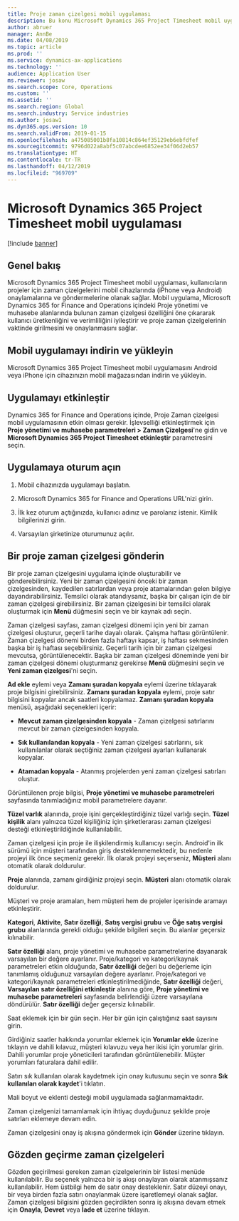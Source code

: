 ```yaml
---
title: Proje zaman çizelgesi mobil uygulaması
description: Bu konu Microsoft Dynamics 365 Project Timesheet mobil uygulamasıyla ilgili bilgiler sağlar. Proje Zaman Çizelgesi mobil uygulaması, kullanıcıların projeler için zaman çizelgelerini mobil cihazlarında onaylamalarına ve göndermelerine olanak sağlar.
author: abruer
manager: AnnBe
ms.date: 04/08/2019
ms.topic: article
ms.prod: ''
ms.service: dynamics-ax-applications
ms.technology: ''
audience: Application User
ms.reviewer: josaw
ms.search.scope: Core, Operations
ms.custom: ''
ms.assetid: ''
ms.search.region: Global
ms.search.industry: Service industries
ms.author: josaw1
ms.dyn365.ops.version: 10
ms.search.validFrom: 2019-01-15
ms.openlocfilehash: a475085001b8fa10814c864ef35129eb6ebfdfef
ms.sourcegitcommit: 9796d022a8abf5c07abcdee6852ee34f06d2eb57
ms.translationtype: HT
ms.contentlocale: tr-TR
ms.lasthandoff: 04/12/2019
ms.locfileid: "969709"
---
```

# <a name="microsoft-dynamics-365-project-timesheet-mobile-application"></a>Microsoft Dynamics 365 Project Timesheet mobil uygulaması

[!include [banner](../includes/banner.md)]

## <a name="overview"></a>Genel bakış

Microsoft Dynamics 365 Project Timesheet mobil uygulaması, kullanıcıların projeler için zaman çizelgelerini mobil cihazlarında (iPhone veya Android) onaylamalarına ve göndermelerine olanak sağlar. Mobil uygulama, Microsoft Dynamics 365 for Finance and Operations içindeki Proje yönetimi ve muhasebe alanlarında bulunan zaman çizelgesi özelliğini öne çıkararak kullanıcı üretkenliğini ve verimliliğini iyileştirir ve proje zaman çizelgelerinin vaktinde girilmesini ve onaylanmasını sağlar.

## <a name="download-and-install-the-mobile-app"></a>Mobil uygulamayı indirin ve yükleyin

Microsoft Dynamics 365 Project Timesheet mobil uygulamasını Android veya iPhone için cihazınızın mobil mağazasından indirin ve yükleyin.

## <a name="enable-the-app"></a>Uygulamayı etkinleştir 

Dynamics 365 for Finance and Operations içinde, Proje Zaman çizelgesi mobil uygulamasının etkin olması gerekir. İşlevselliği etkinleştirmek için **Proje yönetimi ve muhasebe parametreleri \> Zaman Çizelgesi**'ne gidin ve **Microsoft Dynamics 365 Project Timesheet etkinleştir** parametresini seçin.

## <a name="sign-in-to-the-app"></a>Uygulamaya oturum açın

1.  Mobil cihazınızda uygulamayı başlatın.

2.  Microsoft Dynamics 365 for Finance and Operations URL'nizi girin.

3.  İlk kez oturum açtığınızda, kullanıcı adınız ve parolanız istenir. Kimlik bilgilerinizi girin.

4.  Varsayılan şirketinize oturumunuz açılır.

## <a name="submit-a-project-timesheet"></a>Bir proje zaman çizelgesi gönderin

Bir proje zaman çizelgesini uygulama içinde oluşturabilir ve gönderebilirsiniz. Yeni bir zaman çizelgesini önceki bir zaman çizelgesinden, kaydedilen satırlardan veya proje atamalarından gelen bilgiye dayandırabilirsiniz. Temsilci olarak atandıysanız, başka bir çalışan için de bir zaman çizelgesi girebilirsiniz. Bir zaman çizelgesini bir temsilci olarak oluşturmak için **Menü** düğmesini seçin ve bir kaynak adı seçin.

Zaman çizelgesi sayfası, zaman çizelgesi dönemi için yeni bir zaman çizelgesi oluşturur, geçerli tarihe dayalı olarak. Çalışma haftası görüntülenir. Zaman çizelgesi dönemi birden fazla haftayı kapsar, iş haftası sekmesinden başka bir iş haftası seçebilirsiniz.
Geçerli tarih için bir zaman çizelgesi mevcutsa, görüntülenecektir. Başka bir zaman çizelgesi döneminde yeni bir zaman çizelgesi dönemi oluşturmanız gerekirse **Menü** düğmesini seçin ve **Yeni zaman çizelgesi**'ni seçin.

**Ad ekle** eylemi veya **Zamanı şuradan kopyala** eylemi üzerine tıklayarak proje bilgisini girebilirsiniz. **Zamanı şuradan kopyala** eylemi, proje satır bilgisini kopyalar ancak saatleri kopyalamaz. **Zamanı şuradan kopyala** menüsü, aşağıdaki seçenekleri içerir:

- **Mevcut zaman çizelgesinden kopyala** - Zaman çizelgesi satırlarını mevcut bir zaman çizelgesinden kopyala.

- **Sık kullanılandan kopyala** - Yeni zaman çizelgesi satırlarını, sık kullanılanlar olarak seçtiğiniz zaman çizelgesi ayarları kullanarak kopyalar.

- **Atamadan kopyala** - Atanmış projelerden yeni zaman çizelgesi satırları oluştur.

Görüntülenen proje bilgisi, **Proje yönetimi ve muhasebe parametreleri** sayfasında tanımladığınız mobil parametrelere dayanır.

**Tüzel varlık** alanında, proje işini gerçekleştirdiğiniz tüzel varlığı seçin. **Tüzel kişilik** alanı yalnızca tüzel kişiliğiniz için şirketlerarası zaman çizelgesi desteği etkinleştirildiğinde kullanılabilir.

Zaman çizelgesi için proje ile ilişkilendirmiş kullanıcıyı seçin. Android'in ilk sürümü için müşteri tarafından giriş desteklenmemektedir, bu nedenle projeyi ilk önce seçmeniz gerekir. İlk olarak projeyi seçerseniz, **Müşteri** alanı otomatik olarak doldurulur.

**Proje** alanında, zamanı girdiğiniz projeyi seçin. **Müşteri** alanı otomatik olarak doldurulur.

Müşteri ve proje aramaları, hem müşteri hem de projeler içerisinde aramayı etkinleştirir.

**Kategori**, **Aktivite**, **Satır özelliği**, **Satış vergisi grubu** ve **Öğe satış vergisi grubu** alanlarında gerekli olduğu şekilde bilgileri seçin. Bu alanlar geçersiz kılınabilir.

**Satır özelliği** alanı, proje yönetimi ve muhasebe parametrelerine dayanarak varsayılan bir değere ayarlanır. Proje/kategori ve kategori/kaynak parametreleri etkin olduğunda, **Satır özelliği** değeri bu değerleme için tanımlamış olduğunuz varsayılan değere ayarlanır. Proje/kategori ve kategori/kaynak parametreleri etkinleştirilmediğinde, **Satır özelliği** değeri, **Varsayılan satır özelliğini etkinleştir** alanına göre, **Proje yönetimi ve muhasebe parametreleri** sayfasında belirlendiği üzere varsayılana döndürülür. **Satır özelliği** değer geçersiz kılınabilir.

Saat eklemek için bir gün seçin. Her bir gün için çalıştığınız saat sayısını girin.

Girdiğiniz saatler hakkında yorumlar eklemek için **Yorumlar ekle** üzerine tıklayın ve dahili kılavuz, müşteri kılavuzu veya her ikisi için yorumlar girin.
Dahili yorumlar proje yöneticileri tarafından görüntülenebilir. Müşter yorumları faturalara dahil edilir.

Satırı sık kullanılan olarak kaydetmek için onay kutusunu seçin ve sonra **Sık kullanılan olarak kaydet**'i tıklatın.

Mali boyut ve eklenti desteği mobil uygulamada sağlanmamaktadır.

Zaman çizelgenizi tamamlamak için ihtiyaç duyduğunuz şekilde proje satırları eklemeye devam edin.

Zaman çizelgesini onay iş akışına göndermek için **Gönder** üzerine tıklayın.

## <a name="review-timesheets"></a>Gözden geçirme zaman çizelgeleri

Gözden geçirilmesi gereken zaman çizelgelerinin bir listesi menüde kullanılabilir. Bu seçenek yalnızca bir iş akışı onaylayan olarak atanmışsanız kullanılabilir. Hem üstbilgi hem de satır onay desteklenir. Satır düzeyi onayı, bir veya birden fazla satırı onaylanmak üzere işaretlemeyi olanak sağlar. Zaman çizelgesi bilgisini gözden geçirdikten sonra iş akışına devam etmek için **Onayla**, **Devret** veya **İade et** üzerine tıklayın.
